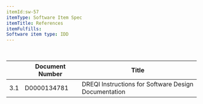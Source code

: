 ```yaml
---
itemId:sw-57
itemType: Software Item Spec
itemTitle: References
itemFulfills: 
Software item type: IDD
---
```

 

|         | Document Number |    Title |
|---------|-----------------|----------|
| 3.1     | D0000134781     | DREQI Instructions for Software Design Documentation |


 
